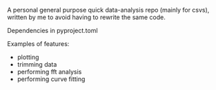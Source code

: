 A personal general purpose quick data-analysis repo (mainly for csvs), written by me to avoid having to rewrite the same code.

Dependencies in pyproject.toml

Examples of features:
- plotting
- trimming data
- performing fft analysis
- performing curve fitting


